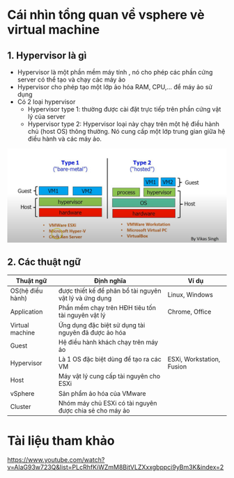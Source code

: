 # Cái nhìn tổng quan về vsphere vè virtual machine
## 1. Hypervisor là gì
- Hypervisor là một phần mềm máy tính , nó cho phép các phần cứng server có thể tạo và chạy các máy ảo
- Hypervisor cho phép tạo một lớp ảo hóa RAM, CPU,... để máy ảo sử dụng 
- Có 2 loại hypervisor
  - Hypervisor type 1: thường được cài đặt trực tiếp trên phần cứng vật lý của server
  - Hypervisor type 2: Hypervisor loại này chạy trên một hệ điều hành chủ (host OS) thông thường. Nó cung cấp một lớp trung gian giữa hệ điều hành và các máy ảo.

![Alt](/thuctap/anh/Screenshot_992.png)

## 2. Các thuật ngữ
|Thuật ngữ |Định nghĩa|Ví dụ|
|---|---|---|
|OS(hệ điều hành)|được thiết kế để phân bổ tài nguyên vật lý và ứng dụng|Linux, Windows|
|Application| Phần mềm chạy trên HĐH tiêu tốn tài nguyên vật lý|Chrome, Office|
|Virtual machine| Ứng dụng đặc biệt sử dụng tài nguyên đã được ảo hóa||
|Guest| Hệ điều hành khách chạy trên máy ảo||
|Hypervisor| Là 1 OS đặc biệt dùng để tạo ra các VM|ESXi, Workstation, Fusion|
|Host| Máy vật lý cung cấp tài nguyên cho ESXi||
|vSphere| Sản phẩm ảo hóa của VMware||
|Cluster| Nhóm máy chủ ESXi có tài nguyên được chia sẻ cho máy ảo||


# Tài liệu tham khảo
https://www.youtube.com/watch?v=AlaG93w723Q&list=PLcRhfKiWZmM8BitVLZXxxgbppci9yBm3K&index=2

